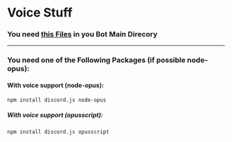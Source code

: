 # Voice Stuff 

### You need [this Files](https://workupload.com/file/6xEXrFA4) in you Bot Main Direcory 
---
### You need one of the Following Packages (if possible node-opus):
#### With voice support (node-opus): 
`npm install discord.js node-opus`
##### With voice support (opusscript): 
`npm install discord.js opusscript`
